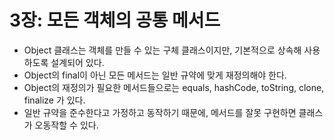 # 3장: 모든 객체의 공통 메서드

* Object 클래스는 객체를 만들 수 있는 구체 클래스이지만, 기본적으로 상속해 사용하도록 설계되어 있다.
* Object의 final이 아닌 모든 메서드는 일반 규약에 맞게 재정의해야 한다.
* Object의 재정의가 필요한 메서드들으로는 equals, hashCode, toString, clone, finalize 가 있다.
* 일반 규약을 준수한다고 가정하고 동작하기 때문에, 메서드를 잘못 구현하면 클래스가 오동작할 수 있다.
